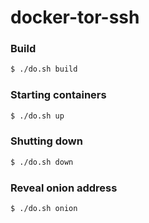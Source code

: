 # docker-tor-ssh

### Build
```bash
$ ./do.sh build
```
### Starting containers
```bash
$ ./do.sh up
```
### Shutting down
```bash
$ ./do.sh down
```
### Reveal onion address
```bash
$ ./do.sh onion
```